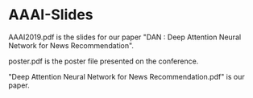 # AAAI-Slides
AAAI2019.pdf is the slides for our paper "DAN : Deep Attention Neural Network for News Recommendation". 

poster.pdf is the poster file presented on the conference.

"Deep Attention Neural Network for News Recommendation.pdf" is our paper.
